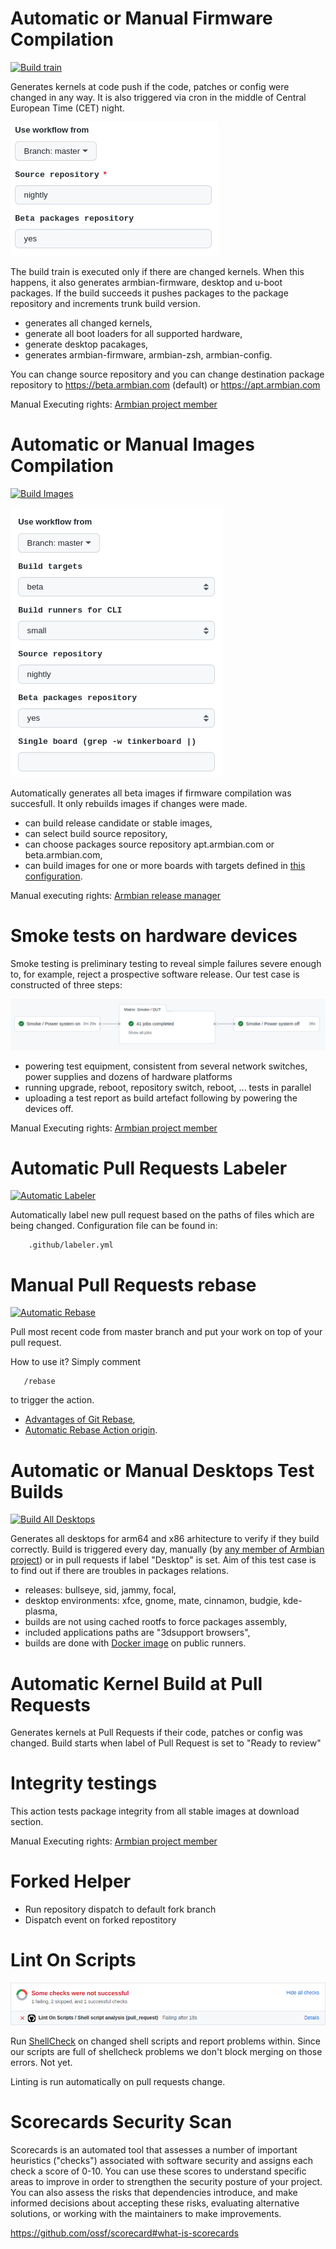 # Automatic or Manual Firmware Compilation

[![Build train](https://github.com/armbian/build/actions/workflows/build-train.yml/badge.svg)](https://github.com/armbian/build/actions/workflows/build-train.yml)

Generates kernels at code push if the code, patches or config were changed in any way. It is also triggered via cron in the middle of Central European Time (CET) night.

![Build](images/build-train.png)

The build train is executed only if there are changed kernels. When this happens, it also generates armbian-firmware, desktop and u-boot packages. If the build succeeds it pushes packages to the package repository and increments trunk build version.

- generates all changed kernels,
- generate all boot loaders for all supported hardware,
- generate desktop pacakages,
- generates armbian-firmware, armbian-zsh, armbian-config.

You can change source repository and you can change destination package repository to https://beta.armbian.com (default) or https://apt.armbian.com

Manual Executing rights: [Armbian project member](https://github.com/orgs/armbian/people)

# Automatic or Manual Images Compilation

[![Build Images](https://github.com/armbian/build/actions/workflows/build-images.yml/badge.svg)](https://github.com/armbian/build/actions/workflows/build-images.yml)

![Build](images/build-all-images.png)

Automatically generates all beta images if firmware compilation was succesfull. It only rebuilds images if changes were made.

- can build release candidate or stable images,
- can select build source repository,
- can choose packages source repository apt.armbian.com or beta.armbian.com,
- can build images for one or more boards with targets defined in [this configuration](https://github.com/armbian/build/blob/master/config/targets.conf).

Manual executing rights: [Armbian release manager](https://forum.armbian.com/staffapplications/application/11-release-manager/)

# Smoke tests on hardware devices

Smoke testing is preliminary testing to reveal simple failures severe enough to, for example, reject a prospective software release. Our test case is constructed of three steps:

![Smoke](images/smoke-tests.png)

- powering test equipment, consistent from several network switches, power supplies and dozens of hardware platforms
- running upgrade, reboot, repository switch, reboot, ... tests in parallel
- uploading a test report as build artefact following by powering the devices off.

Manual Executing rights: [Armbian project member](https://github.com/orgs/armbian/people)

# Automatic Pull Requests Labeler

[![Automatic Labeler](https://github.com/armbian/build/actions/workflows/labeler.yml/badge.svg)](https://github.com/armbian/build/actions/workflows/labeler.yml)

Automatically label new pull request based on the paths of files which are being changed. Configuration file can be found in:

        .github/labeler.yml

# Manual Pull Requests rebase

[![Automatic Rebase](https://github.com/armbian/build/actions/workflows/rebase.yml/badge.svg)](https://github.com/armbian/build/actions/workflows/rebase.yml)

Pull most recent code from master branch and put your work on top of your pull request.

How to use it? Simply comment 

       /rebase

to trigger the action.

- [Advantages of Git Rebase](https://itnext.io/advantages-of-git-rebase-af3b5f5448c6),
- [Automatic Rebase Action origin](https://github.com/marketplace/actions/automatic-rebase).

# Automatic or Manual Desktops Test Builds

[![Build All Desktops](https://github.com/armbian/build/actions/workflows/build-all-desktops.yml/badge.svg)](https://github.com/armbian/build/actions/workflows/build-all-desktops.yml)

Generates all desktops for arm64 and x86 arhitecture to verify if they build correctly. Build is triggered every day, manually (by [any member of Armbian project](https://github.com/orgs/armbian/people)) or in pull requests if label "Desktop" is set. Aim of this test case is to find out if there are troubles in packages relations.

- releases: bullseye, sid, jammy, focal,
- desktop environments: xfce, gnome, mate, cinnamon, budgie, kde-plasma,
- builds are not using cached rootfs to force packages assembly,
- included applications paths are "3dsupport browsers",
- builds are done with [Docker image](https://github.com/orgs/armbian/packages?repo_name=build) on public runners.

# Automatic Kernel Build at Pull Requests

Generates kernels at Pull Requests if their code, patches or config was changed. Build starts when label of Pull Request is set to "Ready to review"

# Integrity testings

This action tests package integrity from all stable images at download section.

Manual Executing rights: [Armbian project member](https://github.com/orgs/armbian/people)

# Forked Helper

- Run repository dispatch to default fork branch
- Dispatch event on forked repostitory

# Lint On Scripts

![Lint](images/linterror.png)

Run [ShellCheck](https://github.com/koalaman/shellcheck) on changed shell scripts and report problems within. Since our scripts are full of shellcheck problems we don't block merging on those errors. Not yet.

Linting is run automatically on pull requests change.

# Scorecards Security Scan

Scorecards is an automated tool that assesses a number of important heuristics ("checks") associated with software security and assigns each check a score of 0-10. You can use these scores to understand specific areas to improve in order to strengthen the security posture of your project. You can also assess the risks that dependencies introduce, and make informed decisions about accepting these risks, evaluating alternative solutions, or working with the maintainers to make improvements.

https://github.com/ossf/scorecard#what-is-scorecards
